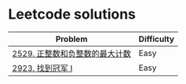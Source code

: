 # Leetcode solutions

| Problem                                                                         | Difficulty |
|---------------------------------------------------------------------------------|------------|
| [2529. 正整数和负整数的最大计数](java/MaximumCountOfPositiveIntegerAndNegativeInteger.java) | Easy       |
| [2923. 找到冠军 I](java/FindChampionI.java)                                         | Easy       |
